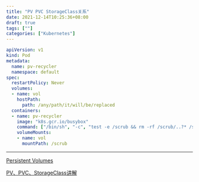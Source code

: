 ```yaml
---
title: "PV PVC StorageClass关系"
date: 2021-12-14T10:25:36+08:00
draft: true
tags: [""]
categories: ["Kubernetes"]
---
```




```yaml
apiVersion: v1
kind: Pod
metadata:
  name: pv-recycler
  namespace: default
spec:
  restartPolicy: Never
  volumes:
  - name: vol
    hostPath:
      path: /any/path/it/will/be/replaced
  containers:
  - name: pv-recycler
    image: "k8s.gcr.io/busybox"
    command: ["/bin/sh", "-c", "test -e /scrub && rm -rf /scrub/..?* /scrub/.[!.]* /scrub/*  && test -z \"$(ls -A /scrub)\" || exit 1"]
    volumeMounts:
    - name: vol
      mountPath: /scrub
```





---

[Persistent Volumes](https://kubernetes.io/docs/concepts/storage/persistent-volumes/)

[PV、PVC、StorageClass讲解](https://www.cnblogs.com/rexcheny/p/10925464.html)
